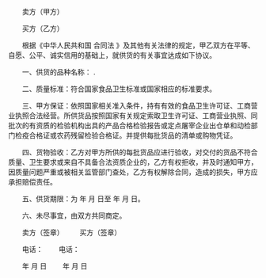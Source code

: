 
 


　　卖方（甲方）


　　买方（乙方）


　　根据《中华人民共和国
合同法
》及其他有关法律的规定，甲乙双方在平等、自愿、公平、诚实信用的基础上，就供货的有关事宜达成如下协议。


　　一、供货的品种名称： .


　　二、质量标准：符合国家食品卫生标准或国家相应的标准要求。


　　三、甲方保证：依照国家相关准入条件，持有有效的食品卫生许可证、工商营业执照合法经营。所供货品按照国家有关规定索取卫生许可证、工商营业执照、同批次的有资质的检验机构出具的产品合格检验报告或定点屠宰企业出仓单和动检部门检疫合格证或农药残留检验合格证。并提供每批货品的清单或购物凭证。


　　四、货物验收：乙方对甲方所供的每批货品应进行验收，对交付的货品不符合质量、卫生要求或来自不具备合法资质企业的，乙方有权拒收，并及时通知甲方，因质量问题严重或被相关监管部门查处，乙方有权解除合同，造成的损失，甲方应承担赔偿责任。


　　五、供货期限：为 年 月 日至 年 月 日。


　　六、未尽事宜，由双方共同商定。


　　卖方（签章） 　　买方（签章）


　　电话：　　 电话：


　　年 月 日 　　年 月 日
 


 

 
 
 
 
 
  


  
 

  


  


  
 
 
 
 

